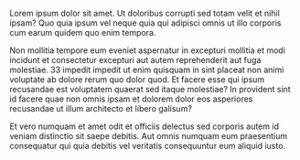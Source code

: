 <p>Lorem ipsum dolor sit amet. Ut doloribus corrupti sed totam velit et nihil ipsam? Quo quia ipsum vel neque quia qui adipisci omnis ut illo corporis cum earum quidem quo enim tempora. </p><p>Non mollitia tempore eum eveniet aspernatur in excepturi mollitia et modi incidunt et consectetur excepturi aut autem reprehenderit aut fuga molestiae. 33 impedit impedit ut enim quisquam in sint placeat non animi voluptate ab dolore rerum quo dolor quod. Et facere esse qui ipsum recusandae est voluptatem quaerat sed itaque molestiae? In provident sint id facere quae non omnis ipsam et dolorem dolor eos asperiores recusandae ut illum architecto et libero galisum? </p><p>Et vero numquam et amet odit et officiis delectus sed corporis autem id veniam distinctio sit saepe debitis. Aut omnis numquam eum praesentium consequatur qui quia debitis vel veritatis consequuntur eum aliquid iusto. </p>
